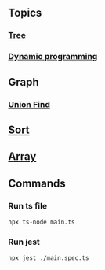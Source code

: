 ## Topics

### [Tree](./tree/readme.md)

### [Dynamic programming](./dynamicProgramming/readme.md)

## Graph

### [Union Find](./graph/unionFind/readme.md)

## [Sort](./sort/readme.md)

## [Array](./array/readme.md)

## Commands

### Run ts file
`npx ts-node main.ts`

### Run jest
`npx jest ./main.spec.ts`